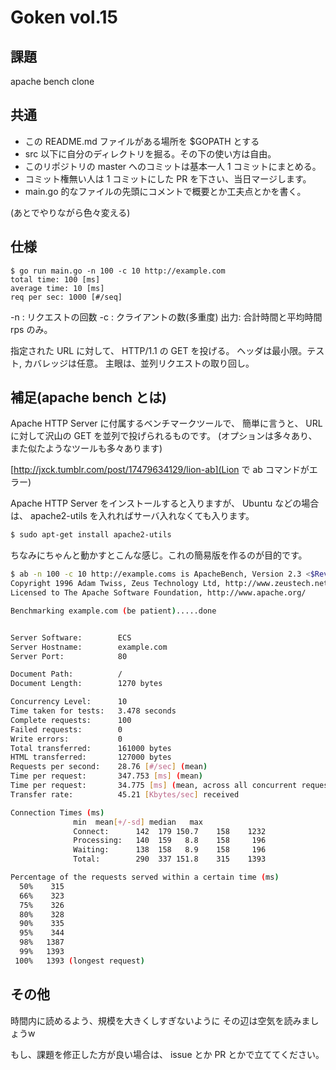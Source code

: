 # Goken vol.15

## 課題

apache bench clone


## 共通

- この README.md ファイルがある場所を $GOPATH とする
- src 以下に自分のディレクトリを掘る。その下の使い方は自由。
- このリポジトリの master へのコミットは基本一人 1 コミットにまとめる。
- コミット権無い人は 1 コミットにした PR を下さい、当日マージします。
- main.go 的なファイルの先頭にコメントで概要とか工夫点とかを書く。


(あとでやりながら色々変える)


## 仕様


```
$ go run main.go -n 100 -c 10 http://example.com
total time: 100 [ms]
average time: 10 [ms]
req per sec: 1000 [#/seq]
```

-n : リクエストの回数
-c : クライアントの数(多重度)
出力: 合計時間と平均時間 rps のみ。

指定された URL に対して、 HTTP/1.1 の GET を投げる。
ヘッダは最小限。テスト, カバレッジは任意。
主眼は、並列リクエストの取り回し。


## 補足(apache bench とは)

Apache HTTP Server に付属するベンチマークツールで、
簡単に言うと、 URL に対して沢山の GET を並列で投げられるものです。
(オプションは多々あり、また似たようなツールも多々あります)

[http://jxck.tumblr.com/post/17479634129/lion-ab](Lion で ab コマンドがエラー)

Apache HTTP Server をインストールすると入りますが、
Ubuntu などの場合は、 apache2-utils を入れればサーバ入れなくても入ります。

```sh
$ sudo apt-get install apache2-utils
```

ちなみにちゃんと動かすとこんな感じ。これの簡易版を作るのが目的です。

```sh
$ ab -n 100 -c 10 http://example.coms is ApacheBench, Version 2.3 <$Revision: 655654 $>
Copyright 1996 Adam Twiss, Zeus Technology Ltd, http://www.zeustech.net/
Licensed to The Apache Software Foundation, http://www.apache.org/

Benchmarking example.com (be patient).....done


Server Software:        ECS
Server Hostname:        example.com
Server Port:            80

Document Path:          /
Document Length:        1270 bytes

Concurrency Level:      10
Time taken for tests:   3.478 seconds
Complete requests:      100
Failed requests:        0
Write errors:           0
Total transferred:      161000 bytes
HTML transferred:       127000 bytes
Requests per second:    28.76 [#/sec] (mean)
Time per request:       347.753 [ms] (mean)
Time per request:       34.775 [ms] (mean, across all concurrent requests)
Transfer rate:          45.21 [Kbytes/sec] received

Connection Times (ms)
              min  mean[+/-sd] median   max
              Connect:      142  179 150.7    158    1232
              Processing:   140  159   8.8    158     196
              Waiting:      138  158   8.9    158     196
              Total:        290  337 151.8    315    1393

Percentage of the requests served within a certain time (ms)
  50%    315
  66%    323
  75%    326
  80%    328
  90%    335
  95%    344
  98%   1387
  99%   1393
 100%   1393 (longest request)
```

## その他

時間内に読めるよう、規模を大きくしすぎないように
その辺は空気を読みましょうw

もし、課題を修正した方が良い場合は、 issue とか PR とかで立ててください。
